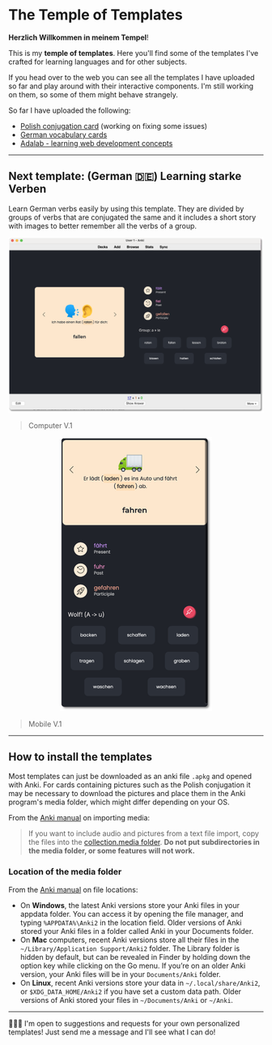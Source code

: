 # The Temple of Templates



**Herzlich Willkommen in meinem Tempel**!

 This is my **temple of templates**. Here you'll find some of the templates I've crafted for learning languages and for other subjects.

If you head over to the web you can see all the templates I have uploaded so far and play around with their interactive components. I'm still working on them, so some of them might behave strangely. 

So far I have uploaded the following:

- [Polish conjugation card](./templates/polish-verbs) (working on fixing some issues)
- [German vocabulary cards](./templates/german-vocab)
- [Adalab - learning web development concepts](./templates/adalab)

---

## Next template: (German 🇩🇪) Learning starke Verben 

Learn German verbs easily by using this template. They are divided by groups of verbs that are conjugated the same and it includes a short story with images to better remember all the verbs of a group.

<p align="center">

<img src="./images/cover.png" alt="cover" width="600px" />

> Computer V.1

</p>


<p align="center">

<img src="./images/cover-mobile.png" alt="cover-mobile" width="300px" />

> Mobile V.1

</p>

---

## How to install the templates

Most templates can just be downloaded as an anki file `.apkg` and opened  with Anki. For cards containing pictures such as the Polish conjugation it may be necessary to download the pictures and place them in the Anki program's media folder, which might differ depending on your OS.

From the [Anki manual](https://apps.ankiweb.net/docs/manual20.html#importing-media) on importing media:

> If you want to include audio and pictures from a text file import, copy the files into the [collection.media folder](https://apps.ankiweb.net/docs/manual20.html#files). **Do not put subdirectories in the media folder, or some features will not work.**

### Location of the media folder

From the [Anki manual](https://apps.ankiweb.net/docs/manual20.html#files) on file locations:

- On **Windows**, the latest Anki versions store your Anki files in your appdata folder. You can access it by opening the file manager, and typing `%APPDATA%\Anki2` in the location field. Older versions of Anki stored your Anki files in a folder called Anki in your Documents folder.
- On **Mac** computers, recent Anki versions store all their files in the `~/Library/Application Support/Anki2` folder. The Library folder is hidden by default, but can be revealed in Finder by holding down the option key while clicking on the Go menu. If you’re on an older Anki version, your Anki files will be in your `Documents/Anki` folder.
- On **Linux**, recent Anki versions store your data in `~/.local/share/Anki2`, or `$XDG_DATA_HOME/Anki2` if you have set a custom data path. Older versions of Anki stored your files in `~/Documents/Anki` or `~/Anki`.

---

👩🏻‍💻 I'm open to suggestions and requests for your own personalized templates!  Just send me a message and I'll see what I can do!

